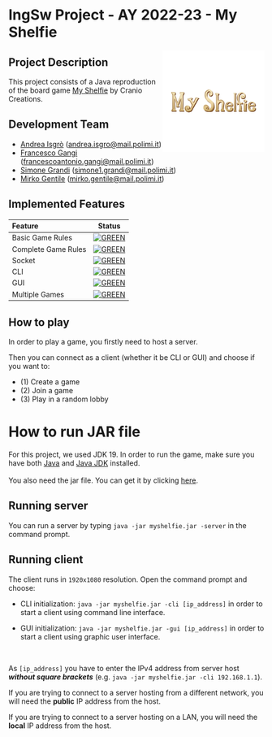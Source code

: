 # IngSw Project - AY 2022-23 - My Shelfie
<img src="src/main/resources/Title%202000x2000px.png" width=200px height=200 px align="right"/>

## Project Description
This project consists of a Java reproduction of the board game [My Shelfie](https://www.craniocreations.it/prodotto/my-shelfie) by Cranio Creations.

## Development Team
- [Andrea Isgrò](https://github.com/andbna10) (andrea.isgro@mail.polimi.it)
- [Francesco Gangi](https://github.com/fgangi) (francescoantonio.gangi@mail.polimi.it)
- [Simone Grandi](https://github.com/BigSim0) (simone1.grandi@mail.polimi.it)
- [Mirko Gentile](https://github.com/shakkd) (mirko.gentile@mail.polimi.it)

## Implemented Features
| Feature | Status |
|:-----------------------|:------------------------------------:|
| Basic Game Rules |[![GREEN](https://via.placeholder.com/15/00f000/00f000)](#)|
| Complete Game Rules | [![GREEN](https://via.placeholder.com/15/00f000/00f000)](#) |
| Socket | [![GREEN](https://via.placeholder.com/15/00f000/00f000)](#) |
| CLI | [![GREEN](https://via.placeholder.com/15/00f000/00f000)](#) |
| GUI | [![GREEN](https://via.placeholder.com/15/00f000/00f000)](#) |
| Multiple Games | [![GREEN](https://via.placeholder.com/15/00f000/00f000)](#)|

## How to play
In order to play a game, you firstly need to host a server.

Then you can connect as a client (whether it be CLI or GUI) and choose if you want to:
* (1) Create a game
* (2) Join a game
* (3) Play in a random lobby

# How to run JAR file
For this project, we used JDK 19.
In order to run the game, make sure you have both [Java](https://www.java.com/it/download/) and [Java JDK](https://www.oracle.com/java/technologies/downloads/) installed.<br><br>
You also need the jar file. You can get it by clicking [here](https://github.com/andbna10/ing-sw-2023-Gentile-Gangi-Grandi-Isgro/blob/main/deliverables/final/jar/myshelfie.jar).

## Running server 
You can run a server by typing `java -jar myshelfie.jar -server` in the command prompt.

## Running client
The client runs in `1920x1080` resolution.
Open the command prompt and choose:
* CLI initialization: `java -jar myshelfie.jar -cli [ip_address]` in order to start a client using command line interface.

* GUI initialization: `java -jar myshelfie.jar -gui [ip_address]` in order to start a client using graphic user interface.
<br>

As `[ip_address]` you have to enter the IPv4 address from server host ***without square brackets*** (e.g. `java -jar myshelfie.jar -cli 192.168.1.1`).

If you are trying to connect to a server hosting from a different network, you will need the **public** IP address from the host.

If you are trying to connect to a server hosting on a LAN, you will need the **local** IP address from the host.
